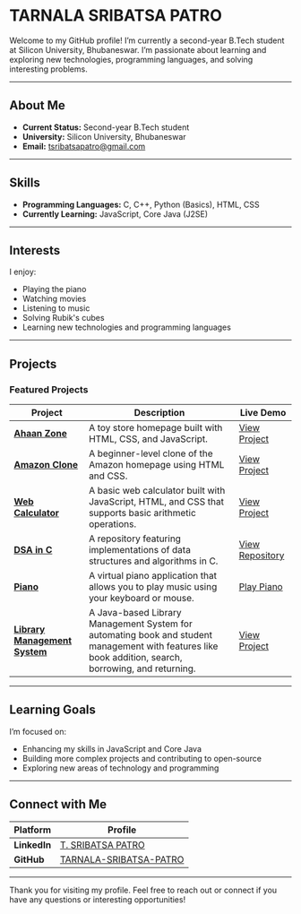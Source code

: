 # TARNALA SRIBATSA PATRO

Welcome to my GitHub profile! I’m currently a second-year B.Tech student at Silicon University, Bhubaneswar. I’m passionate about learning and exploring new technologies, programming languages, and solving interesting problems.

---

## About Me

- **Current Status:** Second-year B.Tech student
- **University:** Silicon University, Bhubaneswar
- **Email:** [tsribatsapatro@gmail.com](mailto:tsribatsapatro@gmail.com)
---

## Skills

- **Programming Languages:** C, C++, Python (Basics), HTML, CSS
- **Currently Learning:** JavaScript, Core Java (J2SE)

---

## Interests

I enjoy:
- Playing the piano
- Watching movies
- Listening to music
- Solving Rubik's cubes
- Learning new technologies and programming languages

---

## Projects

### Featured Projects
| Project | Description | Live Demo |
|---------|-------------|-----------|
| **[Ahaan Zone](https://tarnala-sribatsa-patro.github.io/Ahaan_Zone/)** | A toy store homepage built with HTML, CSS, and JavaScript. | [View Project](https://tarnala-sribatsa-patro.github.io/Ahaan_Zone/) |
| **[Amazon Clone](https://tarnala-sribatsa-patro.github.io/Amazon_Clone/)** | A beginner-level clone of the Amazon homepage using HTML and CSS. | [View Project](https://tarnala-sribatsa-patro.github.io/Amazon_Clone/) |
| **[Web Calculator](https://tarnala-sribatsa-patro.github.io/web-calculator/)** | A basic web calculator built with JavaScript, HTML, and CSS that supports basic arithmetic operations. | [View Project](https://tarnala-sribatsa-patro.github.io/web-calculator/) |
| **[DSA in C](https://github.com/TARNALA-SRIBATSA-PATRO/dsa-in-c)** | A repository featuring implementations of data structures and algorithms in C. | [View Repository](https://github.com/TARNALA-SRIBATSA-PATRO/dsa-in-c) |
| **[Piano](https://tarnala-sribatsa-patro.github.io/piano/)** | A virtual piano application that allows you to play music using your keyboard or mouse. | [Play Piano](https://tarnala-sribatsa-patro.github.io/piano/) |
| **[Library Management System](https://github.com/TARNALA-SRIBATSA-PATRO/Library-Management-System)** | A Java-based Library Management System for automating book and student management with features like book addition, search, borrowing, and returning. | [View Project](https://github.com/TARNALA-SRIBATSA-PATRO/Library-Management-System) |

---

## Learning Goals

I’m focused on:
- Enhancing my skills in JavaScript and Core Java
- Building more complex projects and contributing to open-source
- Exploring new areas of technology and programming

---

## Connect with Me

| Platform | Profile |
|----------|---------|
| **LinkedIn** | [T. SRIBATSA PATRO](https://www.linkedin.com/in/t-sribatsa-patro) |
| **GitHub** | [TARNALA-SRIBATSA-PATRO](https://github.com/TARNALA-SRIBATSA-PATRO) |

---

Thank you for visiting my profile. Feel free to reach out or connect if you have any questions or interesting opportunities!
